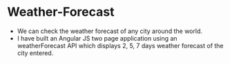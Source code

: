 # Weather-Forecast

* We can check the weather forecast of any city around the world. 
* I have built an Angular JS two page application using an weatherForecast API which displays 2, 5, 7 days weather forecast of the city entered.





